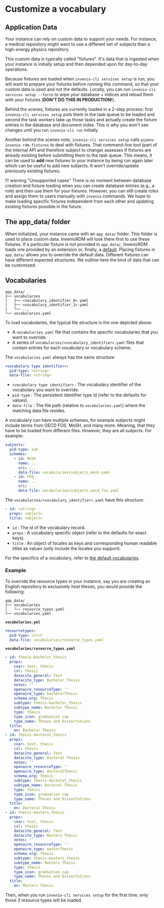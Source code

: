 # Customize a vocabulary

## Application Data

Your instance can rely on custom data to support your needs. For instance, a medical repository might want to use a different set of subjects than a high-energy physics repository.

This custom data is typically called "fixtures". It's data that is ingested when your instance is initially setup and then depended upon for day-to-day operations.

Because fixtures are loaded when `invenio-cli services setup` is run, you will want to prepare your fixtures before running this command, so that your custom data is used and not the defaults. Locally, you can run `invenio-cli services setup --force` to wipe your database + indices and reload them with your fixtures (**DON'T DO THIS IN PRODUCTION!**).

Behind the scenes, fixtures are currently loaded in a 2-step process: first `invenio-cli services setup` puts them in the task queue to be loaded and second the task workers take up those tasks and actually create the fixture entries in the database and document index. This is why you won't see changes until you run `invenio-cli run` initially.

Another behind the scenes note, `invenio-cli services setup` calls `pipenv invenio rdm-fixtures` to deal with fixtures. That command-line tool (part of the internal API and therefore subject to change) assesses if fixtures are already existing before submitting them to the task queue. This means, it can be used to **add** new fixtures to your instance by being run again later which can be useful to add new subjects. It won't override/update previously existing fixtures.

!!! warning "Unsupported cases"
    There is no moment between database creation and fixture loading when you can create database entries (e.g., a role) and then use them for your fixtures. However, you can still create roles and assign them to users manually with `invenio` commands. We hope to make loading specific fixtures independent from each other and updating existing fixtures possible in the future.

## The app_data/ folder

When initialized, your instance came with an `app_data/` folder. This folder is used to place custom data. InvenioRDM will look there first to use these fixtures. If a particular fixture is not provided in `app_data/`, InvenioRDM loads one provided by an extension or, finally, a [default](https://github.com/inveniosoftware/invenio-rdm-records/blob/master/invenio_rdm_records/fixtures/data/vocabularies.yaml). Placing fixtures in `app_data/` allows you to override the default data. Different fixtures can have different expected structures. We outline here the kind of data that can be customized.

## Vocabularies

```
app_data/
├── vocabularies
│   ├── <vocabulary_identifier_0>.yaml
|   ├── <vocabulary_identifier_1>.yaml
|   └── ...
└── vocabularies.yaml
```

To load vocabularies, the typical file structure is the one depicted above:

- A `vocabularies.yaml` file that contains the specific vocabularies that you want to override.
- A series of `vocabularies/<vocabulary_identifier>.yaml` files that contain entries for each vocabulary or vocabulary scheme.

The `vocabularies.yaml` always has the same structure:

```yaml
<vocabulary type identifier>:
  pid-type: <string>
  data-file: <string>
```

- `<vocabulary type identifier>` : The vocabulary identifier of the vocabulary you want to override.
- `pid-type` : The persistent identifier type id (refer to the defaults for values).
- `data-file` : The file path (relative to `vocabularies.yaml`) where the matching data file resides.

A vocabulary can have multiple schemes, for example *subjects* might include terms from OECD FOS, MeSH, and many more. Meaning, that
they have to be loaded from different files. However, they are all *subjects*. For example:

```yaml
subjects:
  pid-type: sub
  schemes:
    - id: MeSH
      name: ...
      uri: ...
      data-file: vocabularies/subjects_mesh.yaml
    - id: FOS
      name: ...
      uri: ...
      data-file: vocabularies/subjects_oecd_fos.yaml
```

The `vocabularies/<vocabulary_identifier>.yaml` have this structure:

```yaml
- id: <string>
  props: <object>
  title: <object>
```

- `id` : The id of the vocabulary record.
- `props` : A vocabulary specific object (refer to the defaults for exact keys).
- `title` : An object of locales as keys and corresponding human readable titles as values (only include the locales you support).

For the specifics of a vocabulary, refer to [the default vocabularies](https://github.com/inveniosoftware/invenio-rdm-records/tree/master/invenio_rdm_records/fixtures/data/vocabularies).


### Example

To override the resource types in your instance, say you are creating an English repository to exclusively host theses, you would provide the following:

```
app_data/
├── vocabularies
│   └── resource_types.yaml
└── vocabularies.yaml
```

**`vocabularies.yml`**

```yaml
resourcetypes:
  pid-type: rsrct
  data-file: vocabularies/resource_types.yaml
```

**`vocabularies/resource_types.yaml`**

```yaml
- id: thesis-bachelor_thesis
  props:
    coar: text, thesis
    csl: thesis
    datacite_general: Text
    datacite_type: Bachelor Thesis
    notes: ''
    openaire_resourceType: ''
    openaire_type: bachelorThesis
    schema.org: Thesis
    subtype: thesis-bachelor_thesis
    subtype_name: Bachelor Thesis
    type: thesis
    type_icon: graduation cap
    type_name: Theses and Dissertations
  title:
    en: Bachelor Thesis
- id: thesis-doctoral_thesis
  props:
    coar: text, thesis
    csl: thesis
    datacite_general: Text
    datacite_type: Doctoral Thesis
    notes: ''
    openaire_resourceType: ''
    openaire_type: doctoralThesis
    schema.org: Thesis
    subtype: thesis-doctoral_thesis
    subtype_name: Doctoral Thesis
    type: thesis
    type_icon: graduation cap
    type_name: Theses and Dissertations
  title:
    en: Doctoral Thesis
- id: thesis-masters_thesis
  props:
    coar: text, thesis
    csl: thesis
    datacite_general: Text
    datacite_type: Masters Thesis
    notes: ''
    openaire_resourceType: ''
    openaire_type: masterThesis
    schema.org: Thesis
    subtype: thesis-masters_thesis
    subtype_name: Masters Thesis
    type: thesis
    type_icon: graduation cap
    type_name: Theses and Dissertations
  title:
    en: Masters Thesis
```

Then, when you run `invenio-cli services setup` for the first time, only those 3 resource types will be loaded.
